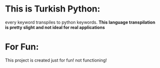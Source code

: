 # This is Turkish Python:
  every keyword transpiles to python keywords.
  **This language transpilation is pretty slight and not ideal for real applications**
# For Fun:
  This project is created just for fun! not functioning!

